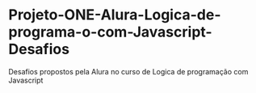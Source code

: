 # Projeto-ONE-Alura-Logica-de-programa-o-com-Javascript-Desafios
Desafios propostos pela Alura no curso de Logica de programação com Javascript
